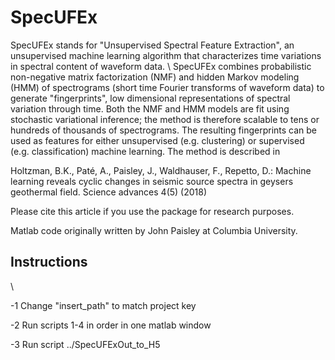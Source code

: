 # SpecUFEx 

SpecUFEx stands for "Unsupervised Spectral Feature Extraction", an unsupervised machine learning algorithm that characterizes time variations in spectral content of waveform data. 
\\
SpecUFEx combines probabilistic non-negative matrix factorization (NMF) and hidden Markov modeling (HMM) of spectrograms (short time Fourier transforms of waveform data) to generate "fingerprints", low dimensional representations of spectral variation through time. Both the NMF and HMM models are fit using stochastic variational inference; the method is therefore scalable to tens or hundreds of thousands of spectrograms. The resulting fingerprints can be used as features for either unsupervised (e.g. clustering) or supervised (e.g. classification) machine learning. The method is described in

Holtzman, B.K., Paté, A., Paisley, J., Waldhauser, F., Repetto, D.: Machine learning reveals cyclic changes in seismic source spectra in geysers geothermal field. Science advances 4(5) (2018)

Please cite this article if you use the package for research purposes.

Matlab code originally written by John Paisley at Columbia University. 

## Instructions
\\

-1 Change "insert_path" to match project key

-2 Run scripts 1-4 in order in one matlab window

-3 Run script ../SpecUFExOut_to_H5 
